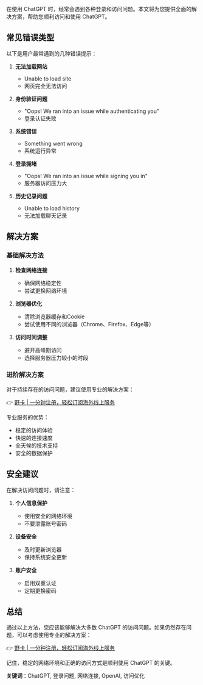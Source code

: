 在使用 ChatGPT 时，经常会遇到各种登录和访问问题。本文将为您提供全面的解决方案，帮助您顺利访问和使用 ChatGPT。

## 常见错误类型

以下是用户最常遇到的几种错误提示：

1. **无法加载网站**
   - Unable to load site
   - 网页完全无法访问

2. **身份验证问题**
   - "Oops! We ran into an issue while authenticating you"
   - 登录认证失败

3. **系统错误**
   - Something went wrong
   - 系统运行异常

4. **登录拥堵**
   - "Oops! We ran into an issue while signing you in"
   - 服务器访问压力大

5. **历史记录问题**
   - Unable to load history
   - 无法加载聊天记录

## 解决方案

### 基础解决方法

1. **检查网络连接**
   - 确保网络稳定性
   - 尝试更换网络环境

2. **浏览器优化**
   - 清除浏览器缓存和Cookie
   - 尝试使用不同的浏览器（Chrome、Firefox、Edge等）

3. **访问时间调整**
   - 避开高峰期访问
   - 选择服务器压力较小的时段

### 进阶解决方案

对于持续存在的访问问题，建议使用专业的解决方案：

👉 [野卡 | 一分钟注册，轻松订阅海外线上服务](https://bit.ly/bewildcard)

专业服务的优势：
- 稳定的访问体验
- 快速的连接速度
- 全天候的技术支持
- 安全的数据保护

## 安全建议

在解决访问问题时，请注意：

1. **个人信息保护**
   - 使用安全的网络环境
   - 不要泄露账号密码

2. **设备安全**
   - 及时更新浏览器
   - 保持系统安全更新

3. **账户安全**
   - 启用双重认证
   - 定期更换密码

## 总结

通过以上方法，您应该能够解决大多数 ChatGPT 的访问问题。如果仍然存在问题，可以考虑使用专业的解决方案：

👉 [野卡 | 一分钟注册，轻松订阅海外线上服务](https://bit.ly/bewildcard)

记住，稳定的网络环境和正确的访问方式是顺利使用 ChatGPT 的关键。

**关键词**：ChatGPT, 登录问题, 网络连接, OpenAI, 访问优化